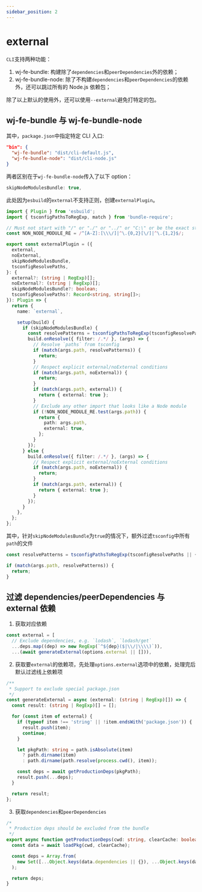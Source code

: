 ```yaml
---
sidebar_position: 2
---
```


# external

`CLI`支持两种功能：

1. wj-fe-bundle: 构建除了`dependencies`和`peerDependencies`外的依赖；
2. wj-fe-bundle-node: 除了不构建`dependencies`和`peerDependencies`的依赖外，还可以跳过所有的 Node.js 依赖包；

除了以上默认的使用外，还可以使用`--external`避免打特定的包。

## wj-fe-bundle 与 wj-fe-bundle-node

其中，`package.json`中指定特定 CLI 入口:

```json
"bin": {
  "wj-fe-bundle": "dist/cli-default.js",
  "wj-fe-bundle-node": "dist/cli-node.js"
}
```

两者区别在于`wj-fe-bundle-node`传入了以下 option：

```typescript
skipNodeModulesBundle: true,
```

此处因为`esbuild`的`external`不支持正则，创建`externalPlugin`。

```typescript
import { Plugin } from 'esbuild';
import { tsconfigPathsToRegExp, match } from 'bundle-require';

// Must not start with "/" or "./" or "../" or "C:\" or be the exact strings ".." or "."
const NON_NODE_MODULE_RE = /^[A-Z]:[\\\/]|^\.{0,2}[\/]|^\.{1,2}$/;

export const externalPlugin = ({
  external,
  noExternal,
  skipNodeModulesBundle,
  tsconfigResolvePaths,
}: {
  external?: (string | RegExp)[];
  noExternal?: (string | RegExp)[];
  skipNodeModulesBundle?: boolean;
  tsconfigResolvePaths?: Record<string, string[]>;
}): Plugin => {
  return {
    name: `external`,

    setup(build) {
      if (skipNodeModulesBundle) {
        const resolvePatterns = tsconfigPathsToRegExp(tsconfigResolvePaths || {});
        build.onResolve({ filter: /.*/ }, (args) => {
          // Resolve `paths` from tsconfig
          if (match(args.path, resolvePatterns)) {
            return;
          }
          // Respect explicit external/noExternal conditions
          if (match(args.path, noExternal)) {
            return;
          }
          if (match(args.path, external)) {
            return { external: true };
          }
          // Exclude any other import that looks like a Node module
          if (!NON_NODE_MODULE_RE.test(args.path)) {
            return {
              path: args.path,
              external: true,
            };
          }
        });
      } else {
        build.onResolve({ filter: /.*/ }, (args) => {
          // Respect explicit external/noExternal conditions
          if (match(args.path, noExternal)) {
            return;
          }
          if (match(args.path, external)) {
            return { external: true };
          }
        });
      }
    },
  };
};
```

其中，针对`skipNodeModulesBundle`为`true`的情况下，额外过滤`tsconfig`中所有`path`的文件

```typescript
const resolvePatterns = tsconfigPathsToRegExp(tsconfigResolvePaths || {});

if (match(args.path, resolvePatterns)) {
  return;
}
```

## 过滤 dependencies/peerDependencies 与 external 依赖

1. 获取对应依赖

```typescript
const external = [
  // Exclude dependencies, e.g. `lodash`, `lodash/get`
  ...deps.map((dep) => new RegExp(`^${dep}($|\\/|\\\\)`)),
  ...(await generateExternal(options.external || [])),
```

2. 获取要`external`的依赖项，先处理`options.external`选项中的依赖，处理完后默认过滤线上依赖项

```typescript
/**
 * Support to exclude special package.json
 */
const generateExternal = async (external: (string | RegExp)[]) => {
  const result: (string | RegExp)[] = [];

  for (const item of external) {
    if (typeof item !== 'string' || !item.endsWith('package.json')) {
      result.push(item);
      continue;
    }

    let pkgPath: string = path.isAbsolute(item)
      ? path.dirname(item)
      : path.dirname(path.resolve(process.cwd(), item));

    const deps = await getProductionDeps(pkgPath);
    result.push(...deps);
  }

  return result;
};
```

3. 获取`dependencies`和`peerDependencies`

```typescript
/*
 * Production deps should be excluded from the bundle
 */
export async function getProductionDeps(cwd: string, clearCache: boolean = false) {
  const data = await loadPkg(cwd, clearCache);

  const deps = Array.from(
    new Set([...Object.keys(data.dependencies || {}), ...Object.keys(data.peerDependencies || {})]),
  );

  return deps;
}
```
